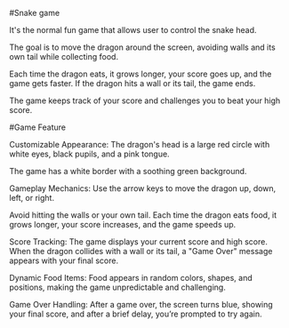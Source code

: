 #Snake game

It's the normal fun game that allows user to control the snake head.

The goal is to move the dragon around the screen, avoiding walls and its own tail while collecting food. 

Each time the dragon eats, it grows longer, your score goes up, and the game gets faster. If the dragon hits a wall or its tail, the game ends. 

The game keeps track of your score and challenges you to beat your high score.

#Game Feature

Customizable Appearance: The dragon's head is a large red circle with white eyes, black pupils, and a pink tongue. 

The game has a white border with a soothing green background.

Gameplay Mechanics: Use the arrow keys to move the dragon up, down, left, or right.

Avoid hitting the walls or your own tail. Each time the dragon eats food, it grows longer, your score increases, and the game speeds up.

Score Tracking: The game displays your current score and high score. When the dragon collides with a wall or its tail, a "Game Over" message appears with your final score.

Dynamic Food Items: Food appears in random colors, shapes, and positions, making the game unpredictable and challenging.

Game Over Handling: After a game over, the screen turns blue, showing your final score, and after a brief delay, you’re prompted to try again.


